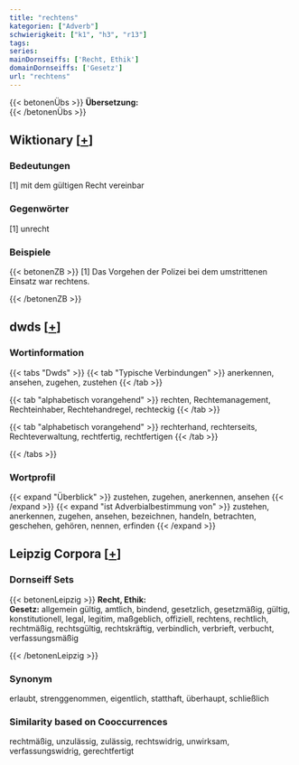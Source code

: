 ```yaml
---
title: "rechtens"
kategorien: ["Adverb"]
schwierigkeit: ["k1", "h3", "r13"]
tags:
series:
mainDornseiffs: ['Recht, Ethik']
domainDornseiffs: ['Gesetz']
url: "rechtens"
---
```


{{< betonenÜbs >}}
**Übersetzung:**  
{{< /betonenÜbs >}}

## Wiktionary [[+](https://de.wiktionary.org/wiki/rechtens)]

### Bedeutungen
[1] mit dem gültigen Recht vereinbar  

### Gegenwörter
[1] unrecht  

### Beispiele
{{< betonenZB >}}
[1] Das Vorgehen der Polizei bei dem umstrittenen Einsatz war rechtens.  

{{< /betonenZB >}}


## dwds [[+](https://www.dwds.de/wb/rechtens)]

### Wortinformation
{{< tabs "Dwds" >}}
{{< tab "Typische Verbindungen" >}}
anerkennen, ansehen, zugehen, zustehen
{{< /tab >}}

{{< tab "alphabetisch vorangehend" >}}
rechten, Rechtemanagement, Rechteinhaber, Rechtehandregel, rechteckig
{{< /tab >}}

{{< tab "alphabetisch vorangehend" >}}
rechterhand, rechterseits, Rechteverwaltung, rechtfertig, rechtfertigen
{{< /tab >}}

{{< /tabs >}}

### Wortprofil
{{< expand "Überblick" >}} zustehen, zugehen, anerkennen, ansehen {{< /expand >}}
{{< expand "ist Adverbialbestimmung von" >}} zustehen, anerkennen, zugehen, ansehen, bezeichnen, handeln, betrachten, geschehen, gehören, nennen, erfinden {{< /expand >}}

## Leipzig Corpora [[+](https://corpora.uni-leipzig.de/en/res?word=rechtens&corpusId=deu_newscrawl-public_2018)]

### Dornseiff Sets
{{< betonenLeipzig >}}
**Recht, Ethik:**  
**Gesetz:** allgemein gültig, amtlich, bindend, gesetzlich, gesetzmäßig, gültig, konstitutionell, legal, legitim, maßgeblich, offiziell, rechtens, rechtlich, rechtmäßig, rechtsgültig, rechtskräftig, verbindlich, verbrieft, verbucht, verfassungsmäßig  

{{< /betonenLeipzig >}}

### Synonym
erlaubt, strenggenommen, eigentlich, statthaft, überhaupt, schließlich


### Similarity based on Cooccurrences
rechtmäßig, unzulässig, zulässig, rechtswidrig, unwirksam, verfassungswidrig, gerechtfertigt

